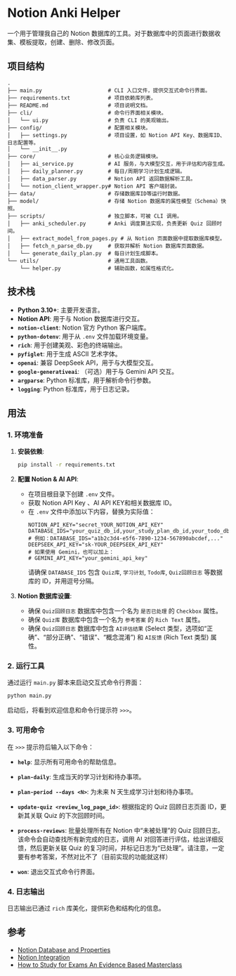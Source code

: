 # Notion Anki Helper

一个用于管理我自己的 Notion 数据库的工具。对于数据库中的页面进行数据收集、模板提取，创建、删除、修改页面。

## 项目结构

```
.
├── main.py                     # CLI 入口文件，提供交互式命令行界面。
├── requirements.txt            # 项目依赖库列表。
├── README.md                   # 项目说明文档。
├── cli/                        # 命令行界面相关模块。
│   └── ui.py                   # 负责 CLI 的美观输出。
├── config/                     # 配置相关模块。
│   ├── settings.py             # 项目设置，如 Notion API Key、数据库ID、日志配置等。
│   └── __init__.py
├── core/                       # 核心业务逻辑模块。
│   ├── ai_service.py           # AI 服务，与大模型交互，用于评估和内容生成。
│   ├── daily_planner.py        # 每日/周期学习计划生成逻辑。
│   ├── data_parser.py          # Notion API 返回数据解析工具。
│   └── notion_client_wrapper.py# Notion API 客户端封装。
├── data/                       # 存储数据库ID等运行时数据。
├── model/                      # 存储 Notion 数据库的属性模型（Schema）快照。
├── scripts/                    # 独立脚本，可被 CLI 调用。
│   ├── anki_scheduler.py       # Anki 调度算法实现，负责更新 Quiz 回顾时间。
│   ├── extract_model_from_pages.py # 从 Notion 页面数据中提取数据库模型。
│   ├── fetch_n_parse_db.py     # 获取并解析 Notion 数据库页面数据。
│   └── generate_daily_plan.py  # 每日计划生成脚本。
└── utils/                      # 通用工具函数。
    └── helper.py               # 辅助函数，如属性格式化。
```

## 技术栈

*   **Python 3.10+**: 主要开发语言。
*   **Notion API**: 用于与 Notion 数据库进行交互。
*   **`notion-client`**: Notion 官方 Python 客户端库。
*   **`python-dotenv`**: 用于从 `.env` 文件加载环境变量。
*   **`rich`**: 用于创建美观、彩色的终端输出。
*   **`pyfiglet`**: 用于生成 ASCII 艺术字体。
*   **`openai`**: 兼容 DeepSeek API，用于与大模型交互。
*   **`google-generativeai`**: （可选）用于与 Gemini API 交互。
*   **`argparse`**: Python 标准库，用于解析命令行参数。
*   **`logging`**: Python 标准库，用于日志记录。

## 用法

### 1. 环境准备


1.  **安装依赖**:
    ```bash
    pip install -r requirements.txt
    ```

2.  **配置 Notion & AI API**:
    *   在项目根目录下创建 `.env` 文件。
    *   获取 Notion API Key 、AI API KEY和相关数据库 ID。
    *   在 `.env` 文件中添加以下内容，替换为实际值：
        ```
        NOTION_API_KEY="secret_YOUR_NOTION_API_KEY"
        DATABASE_IDS="your_quiz_db_id,your_study_plan_db_id,your_todo_db_id,your_review_log_db_id"
        # 例如：DATABASE_IDS="a1b2c3d4-e5f6-7890-1234-567890abcdef,..."
        DEEPSEEK_API_KEY="sk-YOUR_DEEPSEEK_API_KEY"
        # 如果使用 Gemini，也可以加上：
        # GEMINI_API_KEY="your_gemini_api_key"
        ```
        请确保 `DATABASE_IDS` 包含 `Quiz库`, `学习计划`, `Todo库`, `Quiz回顾日志` 等数据库的 ID，并用逗号分隔。

3.  **Notion 数据库设置**:
    *   确保 `Quiz回顾日志` 数据库中包含一个名为 `是否已处理` 的 `Checkbox` 属性。
    *   确保 `Quiz库` 数据库中包含一个名为 `参考答案` 的 `Rich Text` 属性。
    *   确保 `Quiz回顾日志` 数据库中包含 `AI评估结果` (Select 类型，选项如“正确”、“部分正确”、“错误”、“概念混淆”) 和 `AI反馈` (Rich Text 类型) 属性。

### 2. 运行工具

通过运行 `main.py` 脚本来启动交互式命令行界面：

```bash
python main.py
```

启动后，将看到欢迎信息和命令行提示符 `>>>`。

### 3. 可用命令

在 `>>>` 提示符后输入以下命令：

*   **`help`**:
    显示所有可用命令的帮助信息。

*   **`plan-daily`**:
    生成当天的学习计划和待办事项。

*   **`plan-period --days <N>`**:
    为未来 N 天生成学习计划和待办事项。

*   **`update-quiz <review_log_page_id>`**:
    根据指定的 Quiz 回顾日志页面 ID，更新其关联 Quiz 的下次回顾时间。

*   **`process-reviews`**:
    批量处理所有在 Notion 中“未被处理”的 Quiz 回顾日志。该命令会自动查找所有新完成的日志，调用 AI 对回答进行评估，给出详细反馈，然后更新关联 Quiz 的复习时间，并标记日志为“已处理”。请注意，一定要有参考答案，不然对比不了（目前实现的功能就这样）

*   **`won`**:
    退出交互式命令行界面。

### 4. 日志输出

日志输出已通过 `rich` 库美化，提供彩色和结构化的信息。

## 参考

-   [Notion Database and Properties](https://developers.notion.com/reference/property-object)
-   [Notion Integration](https://developers.notion.com/reference/capabilities)
-   [How to Study for Exams An Evidence Based Masterclass](https://youtu.be/Lt54CX9DmS4?feature=shared)
